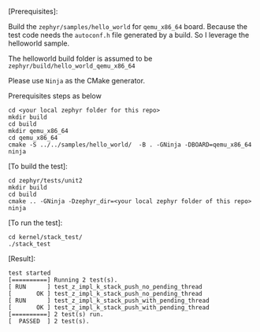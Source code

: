 [Prerequisites]:

Build the `zephyr/samples/hello_world` for `qemu_x86_64` board. Because the test code needs the `autoconf.h` file generated by a build. So I leverage the helloworld sample.

The helloworld build folder is assumed to be `zephyr/build/hello_world_qemu_x86_64`

Please use `Ninja` as the CMake generator.

Prerequisites steps as below

```
cd <your local zephyr folder for this repo>
mkdir build
cd build
mkdir qemu_x86_64
cd qemu_x86_64
cmake -S ../../samples/hello_world/  -B . -GNinja -DBOARD=qemu_x86_64
ninja
```



[To build the test]:

```
cd zephyr/tests/unit2
mkdir build
cd build
cmake .. -GNinja -Dzephyr_dir=<your local zephyr folder of this repo>
ninja
```

[To run the test]:

```
cd kernel/stack_test/
./stack_test
```

[Result]:

```
test started
[==========] Running 2 test(s).
[ RUN      ] test_z_impl_k_stack_push_no_pending_thread
[       OK ] test_z_impl_k_stack_push_no_pending_thread
[ RUN      ] test_z_impl_k_stack_push_with_pending_thread
[       OK ] test_z_impl_k_stack_push_with_pending_thread
[==========] 2 test(s) run.
[  PASSED  ] 2 test(s).
```
